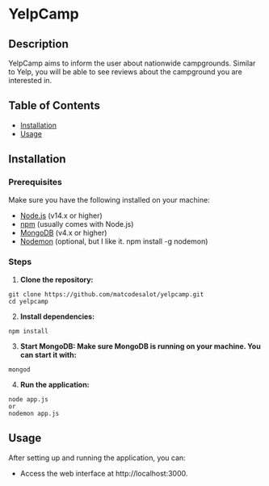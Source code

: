 # YelpCamp

## Description
YelpCamp aims to inform the user about nationwide campgrounds. Similar to Yelp, you will be able to see reviews about the campground you are interested in.

## Table of Contents
- [Installation](#installation)
- [Usage](#usage)


## Installation

### Prerequisites
Make sure you have the following installed on your machine:
- [Node.js](https://nodejs.org/) (v14.x or higher)
- [npm](https://www.npmjs.com/) (usually comes with Node.js)
- [MongoDB](https://www.mongodb.com/) (v4.x or higher)
- [Nodemon](https://www.npmjs.com/package/nodemon) (optional, but I like it. npm install -g nodemon)

### Steps

1. **Clone the repository:**
```
git clone https://github.com/matcodesalot/yelpcamp.git
cd yelpcamp
```

2. **Install dependencies:**
```
npm install
```

3. **Start MongoDB: Make sure MongoDB is running on your machine. You can start it with:**
```
mongod
```

4. **Run the application:**
```
node app.js
or
nodemon app.js
```

## Usage

After setting up and running the application, you can:
- Access the web interface at http://localhost:3000.